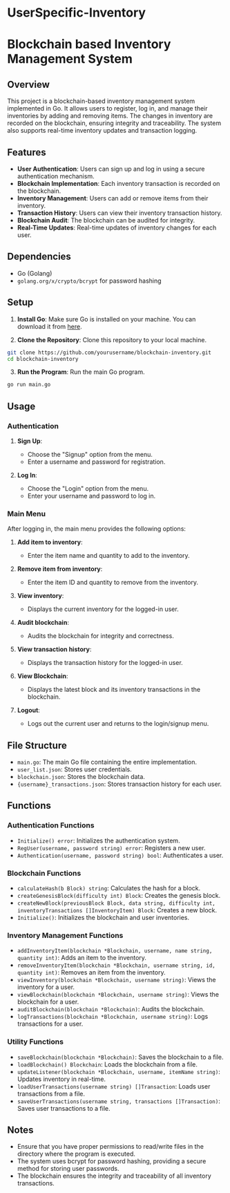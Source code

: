 # UserSpecific-Inventory
# Blockchain based Inventory Management System

## Overview

This project is a blockchain-based inventory management system implemented in Go. It allows users to register, log in, and manage their inventories by adding and removing items. The changes in inventory are recorded on the blockchain, ensuring integrity and traceability. The system also supports real-time inventory updates and transaction logging.

## Features

- **User Authentication**: Users can sign up and log in using a secure authentication mechanism.
- **Blockchain Implementation**: Each inventory transaction is recorded on the blockchain.
- **Inventory Management**: Users can add or remove items from their inventory.
- **Transaction History**: Users can view their inventory transaction history.
- **Blockchain Audit**: The blockchain can be audited for integrity.
- **Real-Time Updates**: Real-time updates of inventory changes for each user.

## Dependencies

- Go (Golang)
- `golang.org/x/crypto/bcrypt` for password hashing

## Setup

1. **Install Go**: Make sure Go is installed on your machine. You can download it from [here](https://golang.org/dl/).

2. **Clone the Repository**: Clone this repository to your local machine.

```sh
git clone https://github.com/yourusername/blockchain-inventory.git
cd blockchain-inventory
```

3. **Run the Program**: Run the main Go program.

```sh
go run main.go
```

## Usage

### Authentication

1. **Sign Up**:
    - Choose the "Signup" option from the menu.
    - Enter a username and password for registration.

2. **Log In**:
    - Choose the "Login" option from the menu.
    - Enter your username and password to log in.

### Main Menu

After logging in, the main menu provides the following options:

1. **Add item to inventory**:
    - Enter the item name and quantity to add to the inventory.

2. **Remove item from inventory**:
    - Enter the item ID and quantity to remove from the inventory.

3. **View inventory**:
    - Displays the current inventory for the logged-in user.

4. **Audit blockchain**:
    - Audits the blockchain for integrity and correctness.

5. **View transaction history**:
    - Displays the transaction history for the logged-in user.

6. **View Blockchain**:
    - Displays the latest block and its inventory transactions in the blockchain.

7. **Logout**:
    - Logs out the current user and returns to the login/signup menu.

## File Structure

- `main.go`: The main Go file containing the entire implementation.
- `user_list.json`: Stores user credentials.
- `blockchain.json`: Stores the blockchain data.
- `{username}_transactions.json`: Stores transaction history for each user.

## Functions

### Authentication Functions

- `Initialize() error`: Initializes the authentication system.
- `RegUser(username, password string) error`: Registers a new user.
- `Authentication(username, password string) bool`: Authenticates a user.

### Blockchain Functions

- `calculateHash(b Block) string`: Calculates the hash for a block.
- `createGenesisBlock(difficulty int) Block`: Creates the genesis block.
- `createNewBlock(previousBlock Block, data string, difficulty int, inventoryTransactions []InventoryItem) Block`: Creates a new block.
- `Initialize()`: Initializes the blockchain and user inventories.

### Inventory Management Functions

- `addInventoryItem(blockchain *Blockchain, username, name string, quantity int)`: Adds an item to the inventory.
- `removeInventoryItem(blockchain *Blockchain, username string, id, quantity int)`: Removes an item from the inventory.
- `viewInventory(blockchain *Blockchain, username string)`: Views the inventory for a user.
- `viewBlockchain(blockchain *Blockchain, username string)`: Views the blockchain for a user.
- `auditBlockchain(blockchain *Blockchain)`: Audits the blockchain.
- `logTransactions(blockchain *Blockchain, username string)`: Logs transactions for a user.

### Utility Functions

- `saveBlockchain(blockchain *Blockchain)`: Saves the blockchain to a file.
- `loadBlockchain() Blockchain`: Loads the blockchain from a file.
- `updateListener(blockchain *Blockchain, username, itemName string)`: Updates inventory in real-time.
- `loadUserTransactions(username string) []Transaction`: Loads user transactions from a file.
- `saveUserTransactions(username string, transactions []Transaction)`: Saves user transactions to a file.

## Notes

- Ensure that you have proper permissions to read/write files in the directory where the program is executed.
- The system uses bcrypt for password hashing, providing a secure method for storing user passwords.
- The blockchain ensures the integrity and traceability of all inventory transactions.

